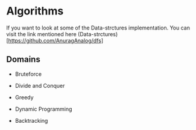 # Algorithms

If you want to look at some of the Data-strctures implementation.
You can visit the link mentioned here (Data-strctures)[https://github.com/AnuragAnalog/dfs]

## Domains

* Bruteforce

* Divide and Conquer

* Greedy

* Dynamic Programming

* Backtracking
